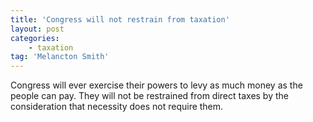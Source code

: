 ```yaml
---
title: 'Congress will not restrain from taxation'
layout: post
categories:
    - taxation
tag: 'Melancton Smith'
---
```


Congress will ever exercise their powers to levy as much money as the people can pay. They will not be restrained from direct taxes by the consideration that necessity does not require them.